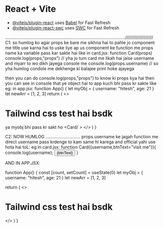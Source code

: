 # React + Vite

- [@vitejs/plugin-react](https://github.com/vitejs/vite-plugin-react/blob/main/packages/plugin-react/README.md) uses [Babel](https://babeljs.io/) for Fast Refresh
- [@vitejs/plugin-react-swc](https://github.com/vitejs/vite-plugin-react-swc) uses [SWC](https://swc.rs/) for Fast Refresh

.................................................................................................//////////////////
C1:
so humlog ko agar props ke bare me sikhna hai to pahle jo component me title use karna hai to uske liye ap us component ke function me props name ka variable pass kar sakte hai like in card.jsx:
function Card(props)
console.log(props,"props") // yha jo tum card me likah hai jaise username and myarr to wo dikh jayega console me 
console.log(props.username) // so yha humlog condole me dekhenge ki balajee print hoke ajayega

then you can do console.log(props,"props") to know ki props kya hai then you can see in console that ye object hai to app kuch bhi pass kr sakte like eg: in app.jsx:
function App() {
  let myObj = {
    username: "hitesh",
    age: 21
  }
  let newArr = [1, 2, 3]
  return (
    <>
    <h1 className='bg-green-500 p-10 mb-1 '>Tailwind css test hai bsdk</h1>
    <Card username="balajee" myarr={newArr}/> ya myobj bhi pass kr sakt ho
    <Card/ >
    </>
  )
}

C2:
NOW HUMLOG ............................
props.username ke jagah function me direct username pass krdenge to kam same hi karega and official yahi use hota hai toL:
eg in card.jsx:
function Card({username,btnText="visit me"}){
  console.log(username);
    <button className="mt-2 inline-flex cursor-pointer items-center text-sm font-semibold text-white">
      {btnText}
    </button>
}

AND IN APP.JSX:

function App() {
  const [count, setCount] = useState(0)
  let myObj = {
    username: "hitesh",
    age: 21
  }
  let newArr = [1, 2, 3]

  return (
    <>
    <h1 className='bg-green-500 p-10 mb-1 '>Tailwind css test hai bsdk</h1>
    <Card username="balajee" btnText="click me "/>
    <Card username="anushka" />
    </>
  )
}